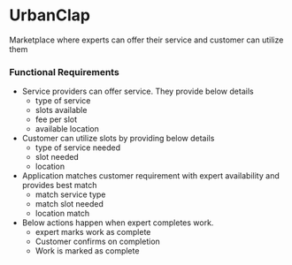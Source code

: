 # UrbanClap

Marketplace where experts can offer their service and customer can utilize them

### Functional Requirements
- Service providers can offer service. They provide below details
  - type of service
  - slots available
  - fee per slot
  - available location
- Customer can utilize slots by providing below details
  - type of service needed
  - slot needed
  - location
- Application matches customer requirement with expert availability and provides best match
  - match service type
  - match slot needed
  - location match
- Below actions happen when expert completes work.
  - expert marks work as complete 
  - Customer confirms on completion
  - Work is marked as complete
  
